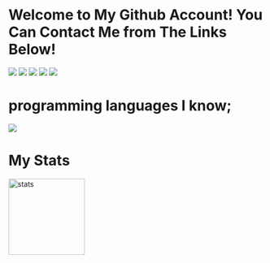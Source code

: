 <h1>Welcome to My Github Account! You Can Contact Me from The Links Below!</h1>

<p>
  <a href="https://discord.com/users/726505568516440208" target"blank_"><img src="https://img.shields.io/badge/discord%20-7289DA.svg?&style=for-the-badge&logo=discord&logoColor=white"></a>
  <a href="https://open.spotify.com/user/le2g97g6s2ihqt07hkxpoj8gi" target"blank_"><img src="https://img.shields.io/badge/Spotify%20-1ed760.svg?&style=for-the-badge&logo=spotify&logoColor=white"></a>
  <a href="https://instagram.com/randsecur1ty" target"blank_"><img src="https://img.shields.io/badge/INSTAGRAM%20-DC3175.svg?&style=for-the-badge&logo=instagram&logoColor=white"></a>
  <a href="https://twitter.com/randakahs" target"blank_"><img src="https://img.shields.io/badge/-Twitter-cyan?style=for-the-badge&labelColor=cyan&logo=twitter&logoColor=white"></a>
  <a href="https://github.com/Rand1337" target"blank_"><img src="https://img.shields.io/badge/GitHub%20-191717.svg?&style=for-the-badge&logo=github&logoColor=white"></a>
</p>
<h1>programming languages I know;</h1>
<a href="https://python.org/" target"blank_"><img src="https://img.shields.io/badge/-Python-F0DB4F?style=for-the-badge&labelColor=black&logo=python&logoColor=F0DB4F"></a>

<br>
<p>
<h1>My Stats</h1>
  <img src="https://github-readme-stats.vercel.app/api?username=Rand1337&count_private=true&show_icons=true&theme=purple&hide_border=true" width="%100" height="150px" alt="stats" />
</p>
